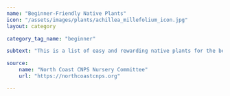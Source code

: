 ```yaml
---
name: "Beginner-Friendly Native Plants"
icon: "/assets/images/plants/achillea_millefolium_icon.jpg" 
layout: category

category_tag_name: "beginner"

subtext: "This is a list of easy and rewarding native plants for the beginner gardener."

source: 
    name: "North Coast CNPS Nursery Committee"
    url: "https://northcoastcnps.org"

---
```



